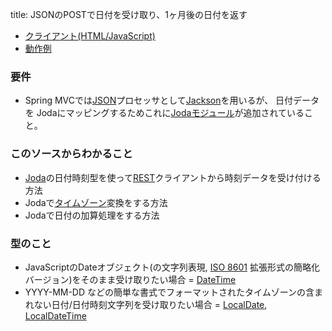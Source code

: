 title: JSONのPOSTで日付を受け取り、1ヶ月後の日付を返す

- [クライアント(HTML/JavaScript)](${contextRoot}/src/examples/webapp/datepicker.html)
- [動作例](${contextRoot}/datepicker.html)

### 要件

- Spring MVCでは<a href="#" data-wikipedia-page="JavaScript_Object_Notation">JSON</a>プロセッサとして[Jackson](https://github.com/FasterXML/jackson-datatype-joda)を用いるが、
日付データを Jodaにマッピングするためこれに[Jodaモジュール](https://github.com/FasterXML/jackson-datatype-joda)が追加されていること。

### このソースからわかること

- [Joda](http://www.joda.org/joda-time/)の日付時刻型を使って<a href="#" data-wikipedia-page="REST">REST</a>クライアントから時刻データを受け付ける方法
- Jodaで[タイムゾーン](http://www.joda.org/joda-time/apidocs/org/joda/time/DateTimeZone.html)変換をする方法
- Jodaで日付の加算処理をする方法

### 型のこと

- JavaScriptのDateオブジェクト(の文字列表現, [ISO 8601](http://ja.wikipedia.org/wiki/ISO_8601) 拡張形式の簡略化バージョン)をそのまま受け取りたい場合 = [DateTime](http://www.joda.org/joda-time/apidocs/org/joda/time/DateTime.html)
- YYYY-MM-DD などの簡単な書式でフォーマットされたタイムゾーンの含まれない日付/日付時刻文字列を受け取りたい場合 = [LocalDate](http://www.joda.org/joda-time/apidocs/org/joda/time/LocalDate.html), [LocalDateTime](http://www.joda.org/joda-time/apidocs/org/joda/time/LocalDateTime.html) 

